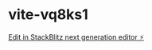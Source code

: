 # vite-vq8ks1

[Edit in StackBlitz next generation editor ⚡️](https://stackblitz.com/~/github.com/hanjituan/vite-vq8ks1)